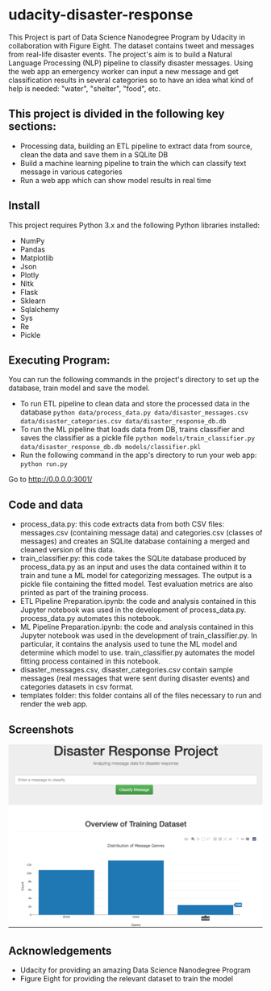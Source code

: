 # udacity-disaster-response

This Project is part of Data Science Nanodegree Program by Udacity in collaboration with Figure Eight. The dataset contains tweet and messages from real-life disaster events. The project's aim is to build a Natural Language Processing (NLP) pipeline to classify disaster messages. Using the web app an emergency worker can input a new message and get classification results in several categories so to have an idea what kind of help is needed: "water", "shelter", "food", etc.


## This project is divided in the following key sections:

- Processing data, building an ETL pipeline to extract data from source, clean the data and save them in a SQLite DB
- Build a machine learning pipeline to train the which can classify text message in various categories
- Run a web app which can show model results in real time


## Install

This project requires Python 3.x and the following Python libraries installed:

- NumPy
- Pandas
- Matplotlib
- Json
- Plotly
- Nltk
- Flask
- Sklearn
- Sqlalchemy
- Sys
- Re
- Pickle


## Executing Program:

You can run the following commands in the project's directory to set up the database, train model and save the model.

- To run ETL pipeline to clean data and store the processed data in the database `python data/process_data.py data/disaster_messages.csv data/disaster_categories.csv data/disaster_response_db.db`
- To run the ML pipeline that loads data from DB, trains classifier and saves the classifier as a pickle file `python models/train_classifier.py data/disaster_response_db.db models/classifier.pkl`
- Run the following command in the app's directory to run your web app: `python run.py`

Go to http://0.0.0.0:3001/


## Code and data
- process_data.py: this code extracts data from both CSV files: messages.csv (containing message data) and categories.csv (classes of messages) and creates an SQLite database containing a merged and cleaned version of this data.
- train_classifier.py: this code takes the SQLite database produced by process_data.py as an input and uses the data contained within it to train and tune a ML model for categorizing messages. The output is a pickle file containing the fitted model. Test evaluation metrics are also printed as part of the training process.
- ETL Pipeline Preparation.ipynb: the code and analysis contained in this Jupyter notebook was used in the development of process_data.py. process_data.py automates this notebook.
- ML Pipeline Preparation.ipynb: the code and analysis contained in this Jupyter notebook was used in the development of train_classifier.py. In particular, it contains the analysis used to tune the ML model and determine which model to use. train_classifier.py automates the model fitting process contained in this notebook.
- disaster_messages.csv, disaster_categories.csv contain sample messages (real messages that were sent during disaster events) and categories datasets in csv format.
- templates folder: this folder contains all of the files necessary to run and render the web app.

## Screenshots

![alt text](https://github.com/kwlwman2/udacity-disaster-response/blob/main/screenshots/Screen%20Shot%202021-08-03%20at%208.54.19%20PM.png?raw=true)


## Acknowledgements

- Udacity for providing an amazing Data Science Nanodegree Program
- Figure Eight for providing the relevant dataset to train the model


